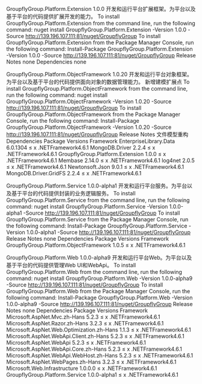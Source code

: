 ﻿GroupflyGroup.Platform.Extension 1.0.0
开发和运行平台扩展框架。为平台以及基于平台的代码提供扩展开发的能力。
To install GroupflyGroup.Platform.Extension from the command line, run the following command:
nuget install GroupflyGroup.Platform.Extension -Version 1.0.0 -Source http://139.196.107.111:81/nuget/GroupflyGroup
To install GroupflyGroup.Platform.Extension from the Package Manager Console, run the following command:
Install-Package GroupflyGroup.Platform.Extension -Version 1.0.0 -Source http://139.196.107.111:81/nuget/GroupflyGroup
Release Notes
none
Dependencies
none

GroupflyGroup.Platform.ObjectFramework 1.0.20
开发和运行平台对象框架。为平台以及基于平台的代码提供面向对象的数据管理能力。 新增建模扩展点
To install GroupflyGroup.Platform.ObjectFramework from the command line, run the following command:
nuget install GroupflyGroup.Platform.ObjectFramework -Version 1.0.20 -Source http://139.196.107.111:81/nuget/GroupflyGroup
To install GroupflyGroup.Platform.ObjectFramework from the Package Manager Console, run the following command:
Install-Package GroupflyGroup.Platform.ObjectFramework -Version 1.0.20 -Source http://139.196.107.111:81/nuget/GroupflyGroup
Release Notes
文件模型重构
Dependencies
Package	Versions	Framework
EnterpriseLibrary.Data	6.0.1304 ≤ x	.NETFramework4.6.1
MongoDB.Driver	2.2.4 ≤ x	.NETFramework4.6.1
GroupflyGroup.Platform.Extension	1.0.0 ≤ x	.NETFramework4.6.1
Membase	2.14.0 ≤ x	.NETFramework4.6.1
log4net	2.0.5 ≤ x	.NETFramework4.6.1
Newtonsoft.Json	9.0.1 ≤ x	.NETFramework4.6.1
MongoDB.Driver.GridFS	2.2.4 ≤ x	.NETFramework4.6.1


GroupflyGroup.Platform.Service 1.0.0-alpha1
开发和运行平台服务。为平台以及基于平台的代码提供封装的业务逻辑服务。
To install GroupflyGroup.Platform.Service from the command line, run the following command:
nuget install GroupflyGroup.Platform.Service -Version 1.0.0-alpha1 -Source http://139.196.107.111:81/nuget/GroupflyGroup
To install GroupflyGroup.Platform.Service from the Package Manager Console, run the following command:
Install-Package GroupflyGroup.Platform.Service -Version 1.0.0-alpha1 -Source http://139.196.107.111:81/nuget/GroupflyGroup
Release Notes
none
Dependencies
Package	Versions	Framework
GroupflyGroup.Platform.ObjectFramework	1.0.5 ≤ x	.NETFramework4.6.1


GroupflyGroup.Platform.Web 1.0.0-alpha9
开发和运行平台Web。为平台以及基于平台的代码提供管理Web UI和WebApi。
To install GroupflyGroup.Platform.Web from the command line, run the following command:
nuget install GroupflyGroup.Platform.Web -Version 1.0.0-alpha9 -Source http://139.196.107.111:81/nuget/GroupflyGroup
To install GroupflyGroup.Platform.Web from the Package Manager Console, run the following command:
Install-Package GroupflyGroup.Platform.Web -Version 1.0.0-alpha9 -Source http://139.196.107.111:81/nuget/GroupflyGroup
Release Notes
none
Dependencies
Package	Versions	Framework
Microsoft.AspNet.Mvc.zh-Hans	5.2.3 ≤ x	.NETFramework4.6.1
Microsoft.AspNet.Razor.zh-Hans	3.2.3 ≤ x	.NETFramework4.6.1
Microsoft.AspNet.Web.Optimization.zh-Hans	1.1.3 ≤ x	.NETFramework4.6.1
Microsoft.AspNet.WebApi.Client.zh-Hans	5.2.3 ≤ x	.NETFramework4.6.1
Microsoft.AspNet.WebApi	5.2.3 ≤ x	.NETFramework4.6.1
Microsoft.AspNet.WebApi.Core.zh-Hans	5.2.3 ≤ x	.NETFramework4.6.1
Microsoft.AspNet.WebApi.WebHost.zh-Hans	5.2.3 ≤ x	.NETFramework4.6.1
Microsoft.AspNet.WebPages.zh-Hans	3.2.3 ≤ x	.NETFramework4.6.1
Microsoft.Web.Infrastructure	1.0.0.0 ≤ x	.NETFramework4.6.1
GroupflyGroup.Platform.Service	1.0.0-alpha1 ≤ x	.NETFramework4.6.1



